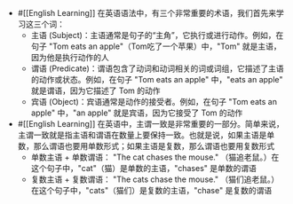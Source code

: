 - #[[English Learning]] 在英语语法中，有三个非常重要的术语，我们首先来学习这三个词：
	- 主语 (Subject)：主语通常是句子的“主角”，它执行或进行动作。例如，在句子 "Tom eats an apple"（Tom吃了一个苹果）中，"Tom" 就是主语，因为他是执行动作的人
	- 谓语 (Predicate)：谓语包含了动词和动词相关的词或词组，它描述了主语的动作或状态。例如，在句子 "Tom eats an apple" 中，"eats an apple" 就是谓语，因为它描述了 Tom 的动作
	- 宾语 (Object)：宾语通常是动作的接受者。例如，在句子 "Tom eats an apple" 中，"an apple" 就是宾语，因为它接受了 Tom 的动作
- #[[English Learning]] 在英语中，主谓一致是非常重要的一部分。简单来说，主谓一致就是指主语和谓语在数量上要保持一致。也就是说，如果主语是单数，那么谓语也要用单数形式；如果主语是复数，那么谓语也要用复数形式
	- 单数主语 + 单数谓语： "The cat chases the mouse." （猫追老鼠。）在这个句子中，"cat"（猫）是单数的主语，"chases" 是单数的谓语
	- 复数主语 + 复数谓语： "The cats chase the mouse." （猫们追老鼠。）在这个句子中，"cats"（猫们）是复数的主语，"chase" 是复数的谓语